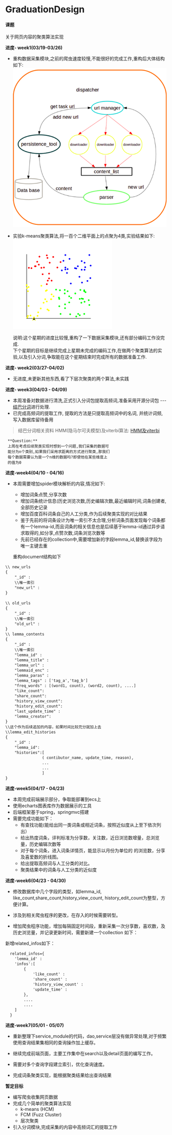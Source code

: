 # GraduationDesign
#### 课题
关于网页内容的聚类算法实现

**进度- week1(03/19-03/26)**

-  重构数据采集模块,之前的爬虫速度较慢,不能很好的完成工作,重构后大体结构如下:  
![baike_spider_frame](./img/baike_spider_frame.png)
- 实验k-means聚类算法,将一百个二维平面上的点聚为4类,实验结果如下:  
![k-means_result_show](./img/k-means_result.png)

    说明:这个星期的进度比较慢,重构了一下数据采集模块,还有部分编码工作没完成.   
    下个星期的目标是继续完成上星期未完成的编码工作,在做两个聚类算法的实验,以及引入分词,争取能在这个星期结束时完成所有的数据准备工作.

**进度- week2(03/27-04/02)** 

-  无进度,未更新其他东西,看了下层次聚类的两个算法,未实践

**进度- week3(04/03 - 04/09)**

- 本周准备对数据进行清洗,正式引入分词包提取高频词,准备采用开源分词包 --- [结巴分词](https://github.com/fxsjy/jieba)进行处理.
- 已完成高频词的提取工作, 提取的方法是只提取高频词中的名词, 并统计词频,写入数据库留待备用

> 结巴分词相关资料
HMM(隐马尔可夫模型)及viterbi算法:
[HMM及viterbi](http://www.cnblogs.com/skyme/p/4651331.html)


     **Question:**
     上周在考虑后续聚类实现时想到一个问题,我们采集的数据可  
     能分为n个类别,如果我们采用求距离的方式进行聚类,那我们  
     每个数据需要认为是一个n维的数据吗?即使他在某些维度上  
     的值为0

**进度-week4(04/10 - 04/16)**

- 本周需要增加spider模块解析的内容,情况如下:
    - 增加词条点赞,分享次数
    - 增加词条统计信息(历史浏览次数,历史编辑次数,最近编辑时间,词条创建者,全部历史记录
    - 增加百度百科词条自己的人工分类,作为后续聚类实现的对比结果
    - 鉴于先前的将词条设计为唯一索引不太合理,分析词条页面发现每个词条都有一个lemma-id,而且词条的相关信息也是后续基于lemma-id通过异步请求取得的,如分享,点赞次数,词条浏览次数等
    - 先前已经存在的collection中,需要增加新的字段lemma_id,替换该字段为唯一主键去重
  
  重构document结构如下
```
\\ new_urls
{
	"_id" :
	\\唯一索引
	"new_url" : 
}

\\ old_urls
{	
	"_id" :
	\\唯一索引
	"old_url" : 
}
\\ lemma_contents
{	
	"_id" : 
	\\唯一索引
	"lemma_id" :
	"lemma_title" :
	"lemma_url" : 
	"lemmaid_enc" :
	"lemma_paras" :
	"lemma_tags" : ['tag_a','tag_b']
	"freq_words" : [(word1, count), (word2, count), ....]
	"like_count":
	"share_count":
	"history_view_count":
	"history_edit_count":	
	"last_update_time" :
	"lemma_creator":
}
\\这个作为后续追加的内容，如果时间比较充分就加上去
\\lemma_edit_histories
{
	"_id" : 
	"lemma_id":
	"histories":[
				( contibutor_name, update_time, reason),
				...
				...
				] 
}
```
    
**进度-week5(04/17 - 04/23)**

- 本周完成前端展示部分，争取能部署到ecs上
- 使用echarts图表库作为数据展示的工具
- 后端框架基于spring，springmvc搭建
- 需要完成功能如下：
    - 有查找功能(能给出同一类词条或相近词条，按照近似度从上至下依次列出）
    - 给出热度词条，评判标准为分享数，关注数，近日浏览数增量，总浏览量，历史编辑次数等
    - 对于每个词条，进入词条详情页，能显示以月份为单位的
   的浏览数，分享及喜爱数的折线图。
    - 给出提取高频词与人工分类的对比。
    - 聚类结果中的词条与人工分类的近似度
    
    
**进度-week6(04/23 - 04/30)**

  - 修改数据库中几个字段的类型，如lemma_id, like_count,share_count,history_view_count,
  history_edit_count为整型，方便计算。
  
  - 涉及到相关爬虫程序的更改，在存入的时候需要转型。
  
  - 增加爬虫程序功能，增加每隔固定时间段，重新采集一次分享数，喜欢数，及历史浏览量，并记录更新时间，需要新建一个collection 如下：
  
  
新增related_infos如下：
```
  related_infos={
  	'lemma_id' : 
  	'infos':[
  		{
  			'like_count' :
  			'share_count' :
  			'history_view_count' :
  			'update_time' : 
  		},
  		....
  		....
  	]
  }
```

    
**进度-week7(05/01 - 05/07)**

- 重新整理下service_module的代码，dao,service层没有做异常处理,对于频繁使用查询结果集相同的查询操作加上缓存。
- 继续完成前端页面，主要工作集中在search以及detail页面的编写工作。

- 需要对多个查询字段建立索引，优化查询速度。

- 完成词条聚类实现，能根据聚类结果给出查询结果
  
  

**暂定目标**

- 编写爬虫收集网页数据
- 完成几个简单的聚类算法实现
    - k-means (HCM)
    - FCM (Fuzz Cluster)
    - 层次聚类
- 引入分词模块,完成采集的内容中高频词汇的提取工作
 
     
